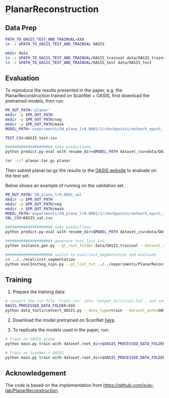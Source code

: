 # PlanarReconstruction

## Data Prep

```bash
PATH_TO_OASIS_TEST_AND_TRAINVAL=XXX
ln -s $PATH_TO_OASIS_TEST_AND_TRAINVAL OASIS

mkdir data
ln -s $PATH_TO_OASIS_TEST_AND_TRAINVAL/OASIS_trainval data/OASIS_trainval
ln -s $PATH_TO_OASIS_TEST_AND_TRAINVAL/OASIS_test data/OASIS_test
```

## Evaluation

To reproduce the results presented in the paper, e.g. the PlanarReconstruction trained on ScanNet + OASIS, first download the pretrained models, then run:

```bash
PR_OUT_PATH='planar'
mkdir -p $PR_OUT_PATH
mkdir -p $PR_OUT_PATH/seg
mkdir -p $PR_OUT_PATH/mask
MODEL_PATH='experiments/SN_plane_lr0.0001/2/checkpoints/network_epoch_11.pt'

TEST_CSV=OASIS_test.csv

##################### make predictions
python predict.py eval with resume_dir=$MODEL_PATH dataset_csv=data/OASIS_test/$TEST_CSV image_path=data/OASIS_test/image output_path=$PR_OUT_PATH

tar -czf planar.tar.gz planar
```

Then submit planar.tar.gz the results to the [OASIS website](https://pvl.cs.princeton.edu/OASIS) to evaluate on the test set.

Below shows an example of running on the validation set.

```bash
PR_OUT_PATH='SN_plane_lr0.0001_val'
mkdir -p $PR_OUT_PATH
mkdir -p $PR_OUT_PATH/seg
mkdir -p $PR_OUT_PATH/mask
MODEL_PATH='experiments/SN_plane_lr0.0001/1/checkpoints/network_epoch_14.pt'
VAL_CSV=OASIS_val.csv

##################### make predictions
python predict.py eval with resume_dir=$MODEL_PATH dataset_csv=data/OASIS_trainval/$VAL_CSV image_path=data/OASIS_trainval/image output_path=$PR_OUT_PATH

##################### generate test_list.txt
python instance_gen.py --gt_root_folder data/OASIS_trainval --dataset_csv $VAL_CSV --pred_folder $PR_OUT_PATH

##################### switch to eval/inst_segmentation and evaluate
cd ../../eval/inst_segmentation
python evalInstSeg_nips.py --gt_list_txt ../../experiments/PlanarReconstruction/$PR_OUT_PATH/test_list.txt --pred_path ../../experiments/PlanarReconstruction/$PR_OUT_PATH/seg/ --gt_suffix .png
```


## Training

1. Prepare the training data:

```bash
# convert the csv file `train_csv` into `output_dir/train.txt`, and covert the data under `dataset_path` into the proper format and store in `output_dir`.
OASIS_PROCESSED_DATA_FOLDER=XXX
python data_tools/convert_OASIS.py --data_type=train --dataset_path=OASIS/OASIS_trainval/ --train_csv OASIS/OASIS_trainval/OASIS_train.csv --output_dir=$OASIS_PROCESSED_DATA_FOLDER
```

2. Download the model pretrained on ScanNet [here](https://drive.google.com/file/d/1Aa1Jb0CGpiYXKHeTwpXAwcwu_yEqdkte/view).

3. To replicate the models used in the paper, run:

```bash
# Train on OASIS alone
python main.py train with dataset.root_dir=$OASIS_PROCESSED_DATA_FOLDER solver.lr=0.0001 exp_name=plane_lr0.0001

# Train on ScanNet + OASIS
python main.py train with dataset.root_dir=$OASIS_PROCESSED_DATA_FOLDER solver.lr=0.0001 exp_name=SN_plane_lr0.0001 resume_dir=pretrained.pt
```


## Acknowledgement

The code is based on the implementation from <https://github.com/svip-lab/PlanarReconstruction>.
